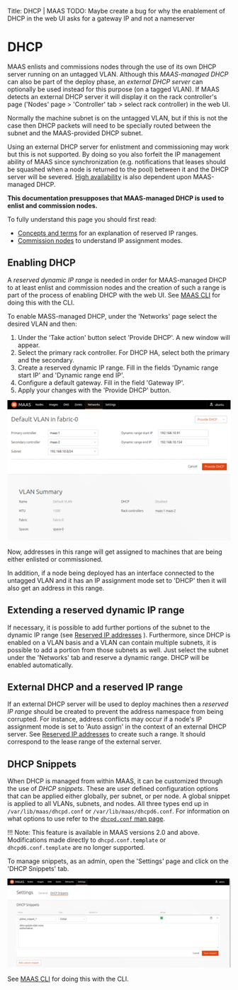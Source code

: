 Title: DHCP | MAAS
TODO:  Maybe create a bug for why the enablement of DHCP in the web UI asks for a gateway IP and not a nameserver


# DHCP

MAAS enlists and commissions nodes through the use of its own DHCP server
running on an untagged VLAN. Although this *MAAS-managed DHCP* can also be
part of the deploy phase, an *external DHCP server* can optionally be used
instead for this purpose (on a tagged VLAN). If MAAS detects an external DHCP
server it will display it on the rack controller's page ('Nodes' page >
'Controller' tab > select rack controller) in the web UI.

Normally the machine subnet is on the untagged VLAN, but if this is not the case
then DHCP packets will need to be specially routed between the subnet and the
MAAS-provided DHCP subnet. 

Using an external DHCP server for enlistment and commissioning may work but
this is not supported. By doing so you also forfeit the IP management ability
of MAAS since synchronization (e.g. notifications that leases should be
squashed when a node is returned to the pool) between it and the DHCP server
will be severed. [High availability](./manage-maas-ha.md) is also dependent
upon MAAS-managed DHCP.

**This documentation presupposes that MAAS-managed DHCP is used to enlist and
commission nodes.**

To fully understand this page you should first read:

- [Concepts and terms](intro-concepts.md#ip-ranges) for an explanation of
  reserved IP ranges.
- [Commission nodes](installconfig-commission-nodes.md#post-commission-configuration)
  to understand IP assignment modes.


## Enabling DHCP

A *reserved dynamic IP range* is needed in order for MAAS-managed DHCP to at
least enlist and commission nodes and the creation of such a range is part of
the process of enabling DHCP with the web UI. See
[MAAS CLI](manage-cli-common.md#enable-dhcp) for doing this with the CLI.

To enable MASS-managed DHCP, under the 'Networks' page select the desired VLAN
and then:

1. Under the 'Take action' button select 'Provide DHCP'. A new window will
appear.
1. Select the primary rack controller. For DHCP HA, select both the primary
and the secondary.
1. Create a reserved dynamic IP range. Fill in the fields 'Dynamic range start
IP' and 'Dynamic range end IP'.
1. Configure a default gateway. Fill in the field 'Gateway IP'.
1. Apply your changes with the 'Provide DHCP' button.

![Enable DHCP](../media/vlan_provide_dhcp.png)

Now, addresses in this range will get assigned to machines that are being
either enlisted or commissioned.

In addition, if a node being deployed has an interface connected to the
untagged VLAN and it has an IP assignment mode set to 'DHCP' then it will also
get an address in this range.


## Extending a reserved dynamic IP range

If necessary, it is possible to add further portions of the subnet to the
dynamic IP range (see
[Reserved IP addresses](installconfig-subnets-ipranges.md) ). Furthermore,
since DHCP is enabled on a VLAN basis and a VLAN can contain multiple subnets,
it is possible to add a portion from those subnets as well.  Just select the
subnet under the 'Networks' tab and reserve a dynamic range.  DHCP will be
enabled automatically.


## External DHCP and a reserved IP range

If an external DHCP server will be used to deploy machines then a *reserved IP
range* should be created to prevent the address namespace from being corrupted.
For instance, address conflicts may occur if a node's IP assignment mode is set
to 'Auto assign' in the context of an external DHCP server. See
[Reserved IP addresses](installconfig-subnets-ipranges.md) to create such a
range. It should correspond to the lease range of the external server.


## DHCP Snippets

When DHCP is managed from within MAAS, it can be customized through the use of
*DHCP snippets*. These are user defined configuration options that can be
applied either globally, per subnet, or per node. A global snippet is applied
to all VLANs, subnets, and nodes. All three types end up in
`/var/lib/maas/dhcpd.conf` or `/var/lib/maas/dhcpd6.conf`. For information on
what options to use refer to the
[`dhcpd.conf` man page](http://manpages.ubuntu.com/cgi-bin/search.py?q=dhcpd.conf).

!!! Note: This feature is available in MAAS versions 2.0 and above.
Modifications made directly to `dhcpd.conf.template` or `dhcpd6.conf.template` are
no longer supported.

To manage snippets, as an admin, open the 'Settings' page and click on the
'DHCP Snippets' tab.

![Manage DHCP snippets](../media/installconfig-dhcp__dhcp-snippets.png)

See [MAAS CLI](manage-cli-dhcp-snippets.md) for doing this with the CLI.
